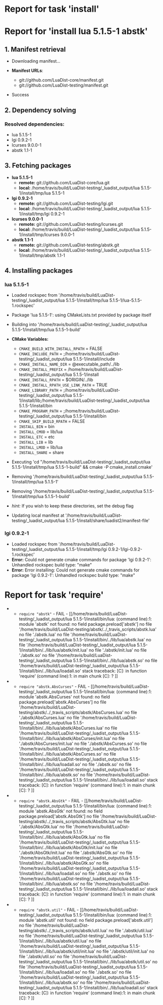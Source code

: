 # Report for task 'install'

# Report for 'install lua 5.1.5-1 abstk'


## 1. Manifest retrieval

- Downloading manifest...

- **Manifest URLs**:
    - git://github.com/LuaDist-core/manifest.git
    - git://github.com/LuaDist-testing/manifest.git
- Success

## 2. Dependency solving


### Resolved dependencies:
- lua 5.1.5-1
- lgi 0.9.2-1
- lcurses 9.0.0-1
- abstk 1.1-1

## 3. Fetching packages

- **lua 5.1.5-1**
    - **remote:** git://github.com/LuaDist-core/lua.git
    - **local:** /home/travis/build/LuaDist-testing/_luadist_output/lua 5.1.5-1/install/tmp/lua 5.1.5-1
- **lgi 0.9.2-1**
    - **remote:** git://github.com/LuaDist-testing/lgi.git
    - **local:** /home/travis/build/LuaDist-testing/_luadist_output/lua 5.1.5-1/install/tmp/lgi 0.9.2-1
- **lcurses 9.0.0-1**
    - **remote:** git://github.com/LuaDist-testing/lcurses.git
    - **local:** /home/travis/build/LuaDist-testing/_luadist_output/lua 5.1.5-1/install/tmp/lcurses 9.0.0-1
- **abstk 1.1-1**
    - **remote:** git://github.com/LuaDist-testing/abstk.git
    - **local:** /home/travis/build/LuaDist-testing/_luadist_output/lua 5.1.5-1/install/tmp/abstk 1.1-1

## 4. Installing packages


### lua 5.1.5-1
- Loaded rockspec from '/home/travis/build/LuaDist-testing/_luadist_output/lua 5.1.5-1/install/tmp/lua 5.1.5-1/lua-5.1.5-1.rockspec'
- Package 'lua 5.1.5-1': using CMakeLists.txt provided by package itself
- Building into '/home/travis/build/LuaDist-testing/_luadist_output/lua 5.1.5-1/install/tmp/lua 5.1.5-1-build'
- **CMake Variables:**
    - `CMAKE_BUILD_WITH_INSTALL_RPATH` = FALSE
    - `CMAKE_INCLUDE_PATH` = ;/home/travis/build/LuaDist-testing/_luadist_output/lua 5.1.5-1/install/include
    - `CMAKE_INSTALL_NAME_DIR` = @executable_path/../lib
    - `CMAKE_INSTALL_PREFIX` = /home/travis/build/LuaDist-testing/_luadist_output/lua 5.1.5-1/install
    - `CMAKE_INSTALL_RPATH` = $ORIGIN/../lib
    - `CMAKE_INSTALL_RPATH_USE_LINK_PATH` = TRUE
    - `CMAKE_LIBRARY_PATH` = ;/home/travis/build/LuaDist-testing/_luadist_output/lua 5.1.5-1/install/lib;/home/travis/build/LuaDist-testing/_luadist_output/lua 5.1.5-1/install/bin
    - `CMAKE_PROGRAM_PATH` = ;/home/travis/build/LuaDist-testing/_luadist_output/lua 5.1.5-1/install/bin
    - `CMAKE_SKIP_BUILD_RPATH` = FALSE
    - `INSTALL_BIN` = bin
    - `INSTALL_CMOD` = lib/lua
    - `INSTALL_ETC` = etc
    - `INSTALL_LIB` = lib
    - `INSTALL_LMOD` = lib/lua
    - `INSTALL_SHARE` = share
- Executing 'cd "/home/travis/build/LuaDist-testing/_luadist_output/lua 5.1.5-1/install/tmp/lua 5.1.5-1-build" && cmake -P cmake_install.cmake'
- Removing '/home/travis/build/LuaDist-testing/_luadist_output/lua 5.1.5-1/install/tmp/lua 5.1.5-1'
- Removing '/home/travis/build/LuaDist-testing/_luadist_output/lua 5.1.5-1/install/tmp/lua 5.1.5-1-build'

- *hint:* If you wish to keep these directories, set the debug flag
- Updating local manifest at '/home/travis/build/LuaDist-testing/_luadist_output/lua 5.1.5-1/install/share/luadist2/manifest-file'

### lgi 0.9.2-1
- Loaded rockspec from '/home/travis/build/LuaDist-testing/_luadist_output/lua 5.1.5-1/install/tmp/lgi 0.9.2-1/lgi-0.9.2-1.rockspec'
- **Error:** Could not generate cmake commands for package 'lgi 0.9.2-1': Unhandled rockspec build type: "make"
- **Error:** Error installing: Could not generate cmake commands for package 'lgi 0.9.2-1': Unhandled rockspec build type: "make"

# Report for task 'require'

 -  - `require "abstk"` - FAIL - [[/home/travis/build/LuaDist-testing/_luadist_output/lua 5.1.5-1/install/bin/lua: (command line):1: module 'abstk' not found:
	no field package.preload['abstk']
	no file '/home/travis/build/LuaDist-testing/abstk/../_travis_scripts/abstk.lua'
	no file './abstk.lua'
	no file '/home/travis/build/LuaDist-testing/_luadist_output/lua 5.1.5-1/install/bin/../lib/lua/abstk.lua'
	no file '/home/travis/build/LuaDist-testing/_luadist_output/lua 5.1.5-1/install/bin/../lib/lua/abstk/init.lua'
	no file './abstk/init.lua'
	no file './abstk.so'
	no file '/home/travis/build/LuaDist-testing/_luadist_output/lua 5.1.5-1/install/bin/../lib/lua/abstk.so'
	no file '/home/travis/build/LuaDist-testing/_luadist_output/lua 5.1.5-1/install/bin/../lib/lua/loadall.so'
stack traceback:
	[C]: in function 'require'
	(command line):1: in main chunk
	[C]: ?
]]
 -  - `require "abstk.AbsCurses"` - FAIL - [[/home/travis/build/LuaDist-testing/_luadist_output/lua 5.1.5-1/install/bin/lua: (command line):1: module 'abstk.AbsCurses' not found:
	no field package.preload['abstk.AbsCurses']
	no file '/home/travis/build/LuaDist-testing/abstk/../_travis_scripts/abstk/AbsCurses.lua'
	no file './abstk/AbsCurses.lua'
	no file '/home/travis/build/LuaDist-testing/_luadist_output/lua 5.1.5-1/install/bin/../lib/lua/abstk/AbsCurses.lua'
	no file '/home/travis/build/LuaDist-testing/_luadist_output/lua 5.1.5-1/install/bin/../lib/lua/abstk/AbsCurses/init.lua'
	no file './abstk/AbsCurses/init.lua'
	no file './abstk/AbsCurses.so'
	no file '/home/travis/build/LuaDist-testing/_luadist_output/lua 5.1.5-1/install/bin/../lib/lua/abstk/AbsCurses.so'
	no file '/home/travis/build/LuaDist-testing/_luadist_output/lua 5.1.5-1/install/bin/../lib/lua/loadall.so'
	no file './abstk.so'
	no file '/home/travis/build/LuaDist-testing/_luadist_output/lua 5.1.5-1/install/bin/../lib/lua/abstk.so'
	no file '/home/travis/build/LuaDist-testing/_luadist_output/lua 5.1.5-1/install/bin/../lib/lua/loadall.so'
stack traceback:
	[C]: in function 'require'
	(command line):1: in main chunk
	[C]: ?
]]
 -  - `require "abstk.AbsGtk"` - FAIL - [[/home/travis/build/LuaDist-testing/_luadist_output/lua 5.1.5-1/install/bin/lua: (command line):1: module 'abstk.AbsGtk' not found:
	no field package.preload['abstk.AbsGtk']
	no file '/home/travis/build/LuaDist-testing/abstk/../_travis_scripts/abstk/AbsGtk.lua'
	no file './abstk/AbsGtk.lua'
	no file '/home/travis/build/LuaDist-testing/_luadist_output/lua 5.1.5-1/install/bin/../lib/lua/abstk/AbsGtk.lua'
	no file '/home/travis/build/LuaDist-testing/_luadist_output/lua 5.1.5-1/install/bin/../lib/lua/abstk/AbsGtk/init.lua'
	no file './abstk/AbsGtk/init.lua'
	no file './abstk/AbsGtk.so'
	no file '/home/travis/build/LuaDist-testing/_luadist_output/lua 5.1.5-1/install/bin/../lib/lua/abstk/AbsGtk.so'
	no file '/home/travis/build/LuaDist-testing/_luadist_output/lua 5.1.5-1/install/bin/../lib/lua/loadall.so'
	no file './abstk.so'
	no file '/home/travis/build/LuaDist-testing/_luadist_output/lua 5.1.5-1/install/bin/../lib/lua/abstk.so'
	no file '/home/travis/build/LuaDist-testing/_luadist_output/lua 5.1.5-1/install/bin/../lib/lua/loadall.so'
stack traceback:
	[C]: in function 'require'
	(command line):1: in main chunk
	[C]: ?
]]
 -  - `require "abstk.util"` - FAIL - [[/home/travis/build/LuaDist-testing/_luadist_output/lua 5.1.5-1/install/bin/lua: (command line):1: module 'abstk.util' not found:
	no field package.preload['abstk.util']
	no file '/home/travis/build/LuaDist-testing/abstk/../_travis_scripts/abstk/util.lua'
	no file './abstk/util.lua'
	no file '/home/travis/build/LuaDist-testing/_luadist_output/lua 5.1.5-1/install/bin/../lib/lua/abstk/util.lua'
	no file '/home/travis/build/LuaDist-testing/_luadist_output/lua 5.1.5-1/install/bin/../lib/lua/abstk/util/init.lua'
	no file './abstk/util/init.lua'
	no file './abstk/util.so'
	no file '/home/travis/build/LuaDist-testing/_luadist_output/lua 5.1.5-1/install/bin/../lib/lua/abstk/util.so'
	no file '/home/travis/build/LuaDist-testing/_luadist_output/lua 5.1.5-1/install/bin/../lib/lua/loadall.so'
	no file './abstk.so'
	no file '/home/travis/build/LuaDist-testing/_luadist_output/lua 5.1.5-1/install/bin/../lib/lua/abstk.so'
	no file '/home/travis/build/LuaDist-testing/_luadist_output/lua 5.1.5-1/install/bin/../lib/lua/loadall.so'
stack traceback:
	[C]: in function 'require'
	(command line):1: in main chunk
	[C]: ?
]]


